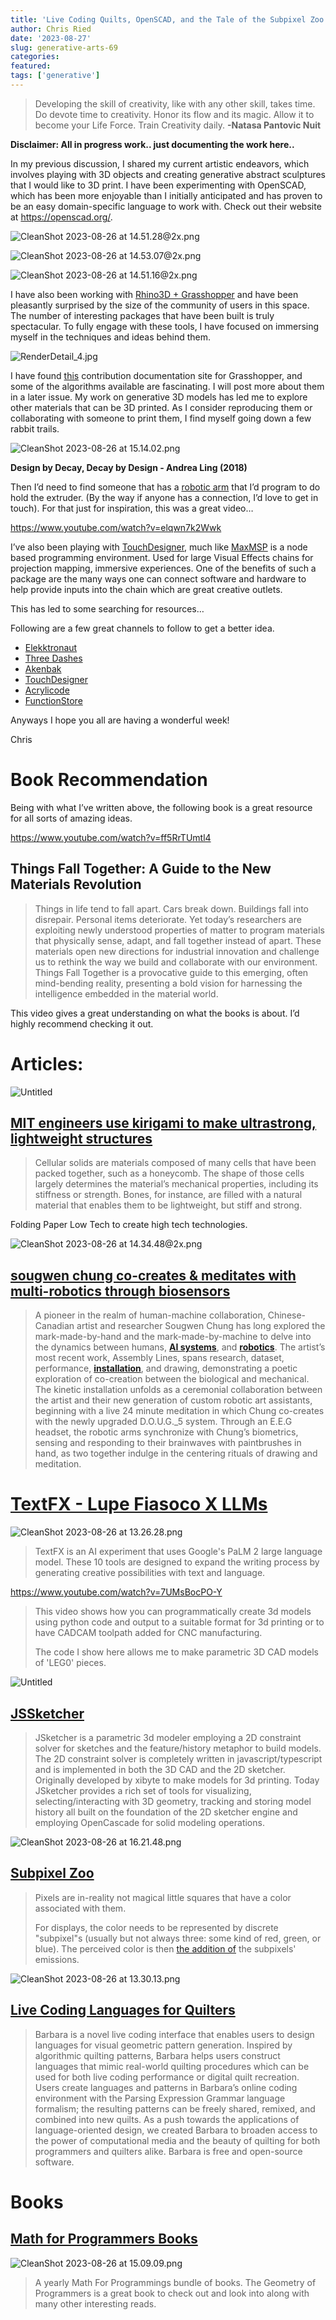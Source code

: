 ```yaml
---
title: 'Live Coding Quilts, OpenSCAD, and the Tale of the Subpixel Zoo'
author: Chris Ried
date: '2023-08-27'
slug: generative-arts-69
categories: 
featured: 
tags: ['generative']
---
```


> Developing the skill of creativity, like with any other skill, takes time. Do devote time to creativity. Honor its flow and its magic. Allow it to become your Life Force. Train Creativity daily. **-Natasa Pantovic Nuit**
> 

**Disclaimer: All in progress work.. just documenting the work here..** 

In my previous discussion, I shared my current artistic endeavors, which involves playing with 3D objects and creating generative abstract sculptures that I would like to 3D print. I have been experimenting with OpenSCAD, which has been more enjoyable than I initially anticipated and has proven to be an easy domain-specific language to work with. Check out their website at https://openscad.org/.

![CleanShot 2023-08-26 at 14.51.28@2x.png](https://s3-us-west-2.amazonaws.com/secure.notion-static.com/d6b75eda-13f8-42aa-8bc0-062d882ea641/CleanShot_2023-08-26_at_14.51.282x.png)

![CleanShot 2023-08-26 at 14.53.07@2x.png](https://s3-us-west-2.amazonaws.com/secure.notion-static.com/b9eaafe5-9bd7-4b8e-9a84-97f8a087e8e0/CleanShot_2023-08-26_at_14.53.072x.png)

![CleanShot 2023-08-26 at 14.51.16@2x.png](https://s3-us-west-2.amazonaws.com/secure.notion-static.com/070b10d7-4835-4ef4-9217-a946a56c84bb/CleanShot_2023-08-26_at_14.51.162x.png)

I have also been working with [Rhino3D + Grasshopper](https://www.rhino3d.com/) and have been pleasantly surprised by the size of the community of users in this space. The number of interesting packages that have been built is truly spectacular. To fully engage with these tools, I have focused on immersing myself in the techniques and ideas behind them.

![RenderDetail_4.jpg](https://s3-us-west-2.amazonaws.com/secure.notion-static.com/a929b669-0d0f-4063-9f5b-8a0c87438691/RenderDetail_4.jpg)

I have found [this](http://grasshopperdocs.com/) contribution documentation site for Grasshopper, and some of the algorithms available are fascinating. I will post more about them in a later issue. My work on generative 3D models has led me to explore other materials that can be 3D printed. As I consider reproducing them or collaborating with someone to print them, I find myself going down a few rabbit trails. 

![CleanShot 2023-08-26 at 15.14.02.png](https://s3-us-west-2.amazonaws.com/secure.notion-static.com/a1a71d6f-dd2b-4689-81e6-b87451fd0988/CleanShot_2023-08-26_at_15.14.02.png)

**Design by Decay, Decay by Design - Andrea Ling (2018)**

Then I’d need to find someone that has a [robotic arm](https://www.devonics.com/product-page/ufactory-xarm-5-lite) that I’d program to do hold the extruder. (By the way if anyone has a connection, I’d love to get in touch). For that just for inspiration, this was a great video… 

https://www.youtube.com/watch?v=elqwn7k2Wwk

I’ve also been playing with [TouchDesigner](https://derivative.ca/), much like [MaxMSP](https://cycling74.com/products/max)  is a node based programming environment. Used for large Visual Effects chains for projection mapping, immersive experiences. One of the benefits of such a package are the many ways one can connect software and hardware to help provide inputs into the chain which are great creative outlets. 

This has led to some searching for resources…

Following are a few great channels to follow to get a better idea. 

- [Elekktronaut](https://www.youtube.com/@elekktronaut/videos)
- [Three Dashes](https://www.youtube.com/@threedashes___/videos)
- [Akenbak](https://www.youtube.com/@akenbak/videos)
- [TouchDesigner](https://www.youtube.com/@TouchDesignerOfficial/videos)
- [Acrylicode](https://www.youtube.com/@acrylicode/videos)
- [FunctionStore](https://www.youtube.com/@FunctionStore/videos)

Anyways I hope you all are having a wonderful week!

Chris 

# Book Recommendation

Being with what I’ve written above, the following book is a great resource for all sorts of amazing ideas. 

https://www.youtube.com/watch?v=ff5RrTUmtl4

## Things Fall Together: A Guide to the New Materials Revolution

> Things in life tend to fall apart. Cars break down. Buildings fall into disrepair. Personal items deteriorate. Yet today’s researchers are exploiting newly understood properties of matter to program materials that physically sense, adapt, and fall together instead of apart. These materials open new directions for industrial innovation and challenge us to rethink the way we build and collaborate with our environment. Things Fall Together is a provocative guide to this emerging, often mind-bending reality, presenting a bold vision for harnessing the intelligence embedded in the material world.
> 

This video gives a great understanding on what the books is about. I’d highly recommend checking it out. 

# Articles:

![Untitled](https://s3-us-west-2.amazonaws.com/secure.notion-static.com/65ffbb77-9c3a-43d8-8aa5-d305d1dee513/Untitled.png)

## **[MIT engineers use kirigami to make ultrastrong, lightweight structures](https://news.mit.edu/2023/using-kirigami-ultrastrong-lightweight-structures-0822?fbclid=IwAR3UxQMTZ0RYoGfk7W1BERPc-uwFZkrMTRI4IFMwEPClGxU9Shl021iedKE)**

> Cellular solids are materials composed of many cells that have been packed together, such as a honeycomb. The shape of those cells largely determines the material’s mechanical properties, including its stiffness or strength. Bones, for instance, are filled with a natural material that enables them to be lightweight, but stiff and strong.
> 

Folding Paper Low Tech to create high tech technologies. 

![CleanShot 2023-08-26 at 14.34.48@2x.png](https://s3-us-west-2.amazonaws.com/secure.notion-static.com/47772d30-5847-40c6-9be6-e27a110c7cca/CleanShot_2023-08-26_at_14.34.482x.png)

## **[sougwen chung co-creates & meditates with multi-robotics through biosensors](https://www.designboom.com/art/sougwen-chung-installation-co-creates-meditates-multi-robotics-biosensors-assembly-lines-03-28-2023/)**

> A pioneer in the realm of human-machine collaboration, Chinese-Canadian artist and researcher Sougwen Chung has long explored the mark-made-by-hand and the mark-made-by-machine to delve into the dynamics between humans, **[AI systems](https://www.designboom.com/tag/artificial-intelligence/)**, and **[robotics](https://www.designboom.com/tag/robots/)**. The artist’s most recent work, Assembly Lines, spans research, dataset, performance, **[installation](https://www.designboom.com/tag/interactive-installation/)**, and drawing, demonstrating a poetic exploration of co-creation between the biological and mechanical. The kinetic installation unfolds as a ceremonial collaboration between the artist and their new generation of custom robotic art assistants, beginning with a live 24 minute meditation in which Chung co-creates with the newly upgraded D.O.U.G._5 system. Through an E.E.G headset, the robotic arms synchronize with Chung’s biometrics, sensing and responding to their brainwaves with paintbrushes in hand, as two together indulge in the centering rituals of drawing and meditation.
> 

# [TextFX - Lupe Fiasoco X LLMs](https://textfx.withgoogle.com/)

![CleanShot 2023-08-26 at 13.26.28.png](https://s3-us-west-2.amazonaws.com/secure.notion-static.com/3af70f1c-58a2-4b39-bd10-8c10f3d4cfad/CleanShot_2023-08-26_at_13.26.28.png)

> TextFX is an AI experiment that uses Google's PaLM 2 large language model. These 10 tools are designed to expand the writing process by generating creative possibilities with text and language.
> 

https://www.youtube.com/watch?v=7UMsBocPO-Y

> This video shows how you can programmatically create 3d models using python code and output to a suitable format for 3d printing or to have CADCAM toolpath added for CNC manufacturing.
> 
> 
> The code I show here allows me to make parametric 3D CAD models of 'LEG0' pieces.
> 

![Untitled](https://s3-us-west-2.amazonaws.com/secure.notion-static.com/f57016d6-4ee8-43f6-97aa-e624dff491e3/Untitled.png)

## **[JSSketcher](https://github.com/xibyte/jsketcher)**

> JSketcher is a parametric 3d modeler employing a 2D constraint solver for sketches and the feature/history metaphor to build models. The 2D constraint solver is completely written in javascript/typescript and is implemented in both the 3D CAD and the 2D sketcher. Originally developed by xibyte to make models for 3d printing. Today JSketcher provides a rich set of tools for visualizing, selecting/interacting with 3D geometry, tracking and storing model history all built on the foundation of the 2D sketcher engine and employing OpenCascade for solid modeling operations.
> 

![CleanShot 2023-08-26 at 16.21.48.png](https://s3-us-west-2.amazonaws.com/secure.notion-static.com/957f2839-8d2b-460e-826f-185df57e6f89/CleanShot_2023-08-26_at_16.21.48.png)

## [Subpixel Zoo](https://geometrian.com/programming/reference/subpixelzoo/index.php)

> Pixels are in-reality not magical little squares that have a color associated with them.
> 
> 
> For displays, the color needs to be represented by discrete "subpixel"s (usually but not always three: some kind of red, green, or blue). The perceived color is then [the addition of](https://en.wikipedia.org/wiki/Additive_color) the subpixels' emissions.
> 

![CleanShot 2023-08-26 at 13.30.13.png](https://s3-us-west-2.amazonaws.com/secure.notion-static.com/d6fddb3c-b0e3-459c-852f-ee3b3650a538/CleanShot_2023-08-26_at_13.30.13.png)

## **[Live Coding Languages for Quilters](https://www.barbara.graphics/)**

> Barbara is a novel live coding interface that enables users to design languages for visual geometric pattern generation. Inspired by algorithmic quilting patterns, Barbara helps users construct languages that mimic real-world quilting procedures which can be used for both live coding performance or digital quilt recreation. Users create languages and patterns in Barbara’s online coding environment with the Parsing Expression Grammar language formalism; the resulting patterns can be freely shared, remixed, and combined into new quilts. As a push towards the applications of language-oriented design, we created Barbara to broaden access to the power of computational media and the beauty of quilting for both programmers and quilters alike. Barbara is free and open-source software.
> 

# Books

## [Math for Programmers Books](https://www.humblebundle.com/books/math-for-programmers-2023-manning-books?hmb_source=humble_home&hmb_medium=product_tile&hmb_campaign=mosaic_section_3_layout_index_4_layout_type_threes_tile_index_1_c_mathforprogrammers2023manning_bookbundle)

![CleanShot 2023-08-26 at 15.09.09.png](https://s3-us-west-2.amazonaws.com/secure.notion-static.com/1f729485-5115-4b31-b207-599eb4dafe7e/CleanShot_2023-08-26_at_15.09.09.png)

> A yearly Math For Programmings bundle of books. The Geometry of Programmers is a great book to check out and look into along with many other interesting reads.
>